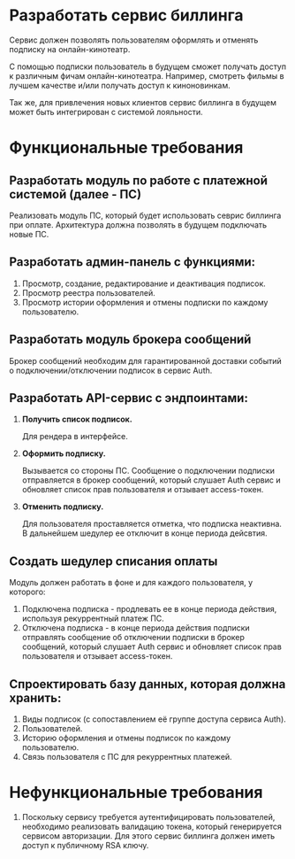 # Разработать сервис биллинга

Сервис должен позволять пользователям оформлять и отменять подписку на онлайн-кинотеатр.

С помощью подписки пользователь в будущем сможет получать доступ к различным фичам онлайн-кинотеатра. Например, смотреть фильмы в лучшем качестве и/или получать доступ к киноновинкам.

Так же, для привлечения новых клиентов сервис биллинга в будущем может быть интегрирован с системой лояльности.

# Функциональные требования

## Разработать модуль по работе с платежной системой (далее - ПС)
Реализовать модуль ПС, который будет использовать севрис биллинга при оплате. Архитектура должна позволять в будущем подключать новые ПС.

## Разработать админ-панель с функциями:
1. Просмотр, создание, редактирование и деактивация подписок.
2. Просмотр реестра пользователей.
3. Просмотр истории оформления и отмены подписки по каждому пользователю.

## Разработать модуль брокера сообщений
Брокер сообщений необходим для гарантированной доставки событий о подключении/отключении подписок в сервис Auth.

## Разработать API-сервис с эндпоинтами:
1. **Получить список подписок.**
    
    Для рендера в интерфейсе.
2. **Оформить подписку.**
    
    Вызывается со стороны ПС. Сообщение о подключении подписки отправляется в брокер сообщений, который слушает Auth сервис и обновляет список прав пользователя и отзывает access-токен. 
3. **Отменить подписку.**
    
    Для пользователя проставляется отметка, что подписка неактивна. В дальнейшем шедулер ее отключит в конце периода дейсвтия.

## Создать шедулер списания оплаты
Модуль должен работать в фоне и для каждого пользователя, у которого:
1. Подключена подписка - продлевать ее в конце периода действия, используя рекуррентный платеж ПС.
2. Отключена подписка - в конце периода действия подписки отправлять сообщение об отключении подписки в брокер сообщений, который слушает Auth сервис и обновляет список прав пользователя и отзывает access-токен.

## Спроектировать базу данных, которая должна хранить:
1. Виды подписок (с сопоставлением её группе доступа сервиса Auth).
2. Пользователей.
3. Историю оформления и отмены подписок по каждому пользователю.
4. Связь пользователя с ПС для рекуррентных платежей.

# Нефункциональные требования
1. Поскольку сервису требуется аутентифицировать пользователей, необходимо реализовать валидацию токена, который генерируется сервисом авторизации. Для этого сервис биллинга должен иметь доступ к публичному RSA ключу.
